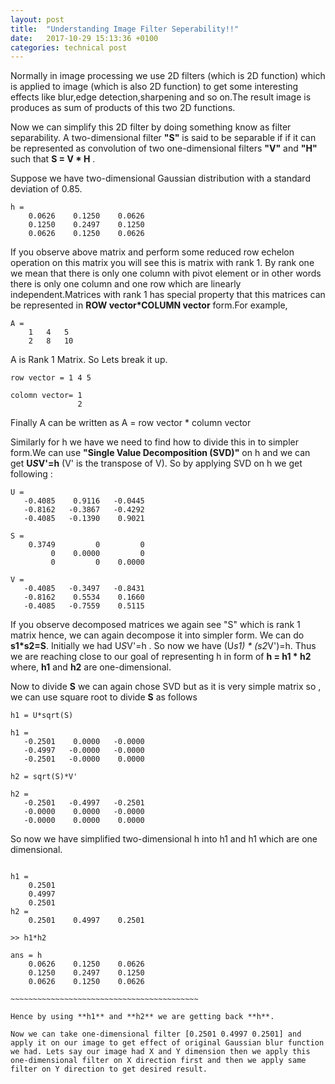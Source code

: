 ```yaml
---
layout: post
title:  "Understanding Image Filter Seperability!!"
date:   2017-10-29 15:13:36 +0100
categories: technical post
---
```


Normally in image processing we use 2D filters (which is 2D function) which is applied to image (which is also 2D function) to get some interesting effects like blur,edge detection,sharpening and so on.The result image is produces as sum of products of this two 2D functions.

Now we can simplify this 2D filter by doing something know as filter separability. A two-dimensional filter **"S"** is said to be separable if if it can be represented as convolution of two one-dimensional filters **"V"** and **"H"** such that **S = V * H** .

Suppose we have two-dimensional Gaussian distribution with a standard deviation of 0.85.

~~~~~~~~~~~~~~~~~~~~~~~~~~~~~~~~~~~~~~~~~~~~~~~
h =
    0.0626    0.1250    0.0626
    0.1250    0.2497    0.1250
    0.0626    0.1250    0.0626
~~~~~~~~~~~~~~~~~~~~~~~~~~~~~~~~~~~~~~~~~~~~~~~~

If you observe above matrix and perform some reduced row echelon operation on this matrix you will see this is matrix with rank 1. By rank one we mean that there is only one column with pivot element or in other words there is only one column and one row which are linearly independent.Matrices with rank 1 has special property that this matrices can be represented in **ROW vector*COLUMN vector** form.For example,
~~~~~~~~~~~~~~~~~~~~~~~~~~~~~~~~~~~~~~~~~~~~~~~
A =
    1   4   5
    2   8   10
~~~~~~~~~~~~~~~~~~~~~~~~~~~~~~~~~~~~~~~~~~~~~~~

A is Rank 1 Matrix.
So Lets break it up.

~~~~~~~~~~~~~~~~~~~~~~~~~~~~~~~~~
row vector = 1 4 5
            
colomn vector= 1
               2﻿
~~~~~~~~~~~~~~~~~~~~~~~~~~~~~~~~~

Finally A can be written as A = row vector * column vector

Similarly for h we have we need to find how to divide this in to simpler form.We can use **"Single Value Decomposition (SVD)"** on h and we can get **U*S*V'=h** (V' is the transpose of V). So by applying SVD on h we get following :

~~~~~~~~~~~~~~~~~~~~~~~~~~~~~~~~~~~~~~~~~~
U =
   -0.4085    0.9116   -0.0445
   -0.8162   -0.3867   -0.4292
   -0.4085   -0.1390    0.9021

S =
    0.3749         0         0
         0    0.0000         0
         0         0    0.0000

V =
   -0.4085   -0.3497   -0.8431
   -0.8162    0.5534    0.1660
   -0.4085   -0.7559    0.5115﻿

~~~~~~~~~~~~~~~~~~~~~~~~~~~~~~~~~~~~~~~~~~

If you observe decomposed matrices we again see "S" which is rank 1 matrix hence, we can again decompose it into simpler form. We can do **s1*s2=S**. Initially we had U*S*V'=h . So now we have (U*s1) * (s2*V')=h. Thus we are reaching close to our goal of representing h in form of **h = h1 * h2** where, **h1** and **h2** are one-dimensional.

Now to divide **S** we can again chose SVD but as it is very simple matrix so , we can use square root to divide **S** as follows

~~~~~~~~~~~~~~~~~~~~~~~~~~~~~~~~~~~~~~~~~~
h1 = U*sqrt(S)

h1 =
   -0.2501    0.0000   -0.0000
   -0.4997   -0.0000   -0.0000
   -0.2501   -0.0000    0.0000

h2 = sqrt(S)*V'

h2 =
   -0.2501   -0.4997   -0.2501
   -0.0000    0.0000   -0.0000
   -0.0000    0.0000    0.0000
~~~~~~~~~~~~~~~~~~~~~~~~~~~~~~~~~~~~~~~~~~

So now we have simplified two-dimensional h into h1 and h1 which are one dimensional.

~~~~~~~~~~~~~~~~~~~~~~~~~~~~~~~~~~~~~~~~~~

h1 =
    0.2501
    0.4997
    0.2501
h2 =
    0.2501    0.4997    0.2501

>> h1*h2

ans = h
    0.0626    0.1250    0.0626
    0.1250    0.2497    0.1250
    0.0626    0.1250    0.0626

﻿~~~~~~~~~~~~~~~~~~~~~~~~~~~~~~~~~~~~~~~~~~

﻿Hence by using **h1** and **h2** we are getting back **h**.

Now we can take one-dimensional filter [0.2501 0.4997 0.2501] and apply it on our image to get effect of original Gaussian blur function we had. Lets say our image had X and Y dimension then we apply this one-dimensional filter on X direction first and then we apply same filter on Y direction to get desired result.
